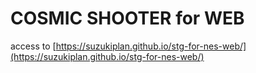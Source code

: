 # COSMIC SHOOTER for WEB

access to [https://suzukiplan.github.io/stg-for-nes-web/](https://suzukiplan.github.io/stg-for-nes-web/)
